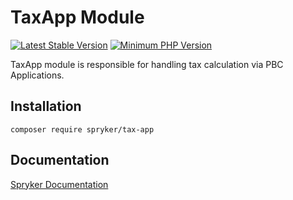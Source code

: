 # TaxApp Module
[![Latest Stable Version](https://poser.pugx.org/spryker/tax-app/v/stable.svg)](https://packagist.org/packages/spryker/tax-app)
[![Minimum PHP Version](https://img.shields.io/badge/php-%3E%3D%208.0-8892BF.svg)](https://php.net/)

TaxApp module is responsible for handling tax calculation via PBC Applications.

## Installation

```
composer require spryker/tax-app
```

## Documentation

[Spryker Documentation](https://docs.spryker.com)
